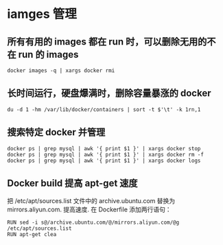 # iamges 管理

## 所有有用的 images 都在 run 时，可以删除无用的不在 run 的 images

```
docker images -q | xargs docker rmi
```

## 长时间运行，硬盘爆满时，删除容量暴涨的 docker

```
du -d 1 -hm /var/lib/docker/containers | sort -t $'\t' -k 1rn,1
```

## 搜索特定 docker 并管理

```
docker ps | grep mysql | awk '{ print $1 }' | xargs docker stop
docker ps | grep mysql | awk '{ print $1 }' | xargs docker rm -f
docker ps | grep mysql | awk '{ print $1 }' | xargs docker logs
```

## Docker build 提高 apt-get 速度

把 /etc/apt/sources.list 文件中的 archive.ubuntu.com 替换为 mirrors.aliyun.com. 提高速度.
在 Dockerfile 添加两行语句：
```
RUN sed -i s@/archive.ubuntu.com/@/mirrors.aliyun.com/@g /etc/apt/sources.list 
RUN apt-get clea 
```
